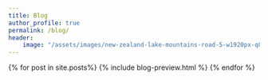 ```yaml
---
title: Blog
author_profile: true
permalink: /blog/
header:
    image: "/assets/images/new-zealand-lake-mountains-road-5-w1920px-q80.jpg"
---
```


{% for post in site.posts%}
  {% include blog-preview.html %}
{% endfor %}
